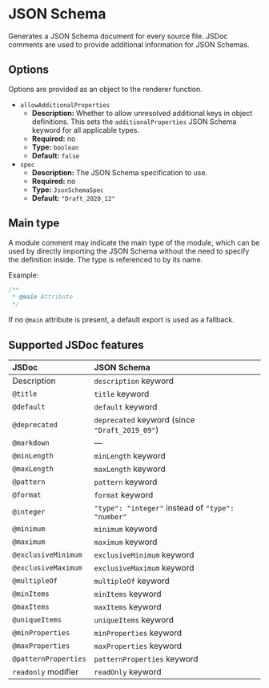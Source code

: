 # JSON Schema

Generates a JSON Schema document for every source file. JSDoc comments are used to provide additional information for JSON Schemas.

## Options

Options are provided as an object to the renderer function.

- `allowAdditionalProperties`
  - **Description:** Whether to allow unresolved additional keys in object definitions. This sets the `additionalProperties` JSON Schema keyword for all applicable types.
  - **Required:** no
  - **Type:** `boolean`
  - **Default:** `false`
- `spec`
  - **Description:** The JSON Schema specification to use.
  - **Required:** no
  - **Type:** `JsonSchemaSpec`
  - **Default:** `"Draft_2020_12"`

## Main type

A module comment may indicate the main type of the module, which can be used by directly importing the JSON Schema without the need to specify the definition inside. The type is referenced to by its name.

Example:

```ts
/**
 * @main Attribute
 */
```

If no `@main` attribute is present, a default export is used as a fallback.

## Supported JSDoc features

JSDoc | JSON Schema
:-- | :--
Description | `description` keyword
`@title` | `title` keyword
`@default` | `default` keyword
`@deprecated` | `deprecated` keyword (since `"Draft_2019_09"`)
`@markdown` | —
`@minLength` | `minLength` keyword
`@maxLength` | `maxLength` keyword
`@pattern` | `pattern` keyword
`@format` | `format` keyword
`@integer` | `"type": "integer"` instead of `"type": "number"`
`@minimum` | `minimum` keyword
`@maximum` | `maximum` keyword
`@exclusiveMinimum` | `exclusiveMinimum` keyword
`@exclusiveMaximum` | `exclusiveMaximum` keyword
`@multipleOf` | `multipleOf` keyword
`@minItems` | `minItems` keyword
`@maxItems` | `maxItems` keyword
`@uniqueItems` | `uniqueItems` keyword
`@minProperties` | `minProperties` keyword
`@maxProperties` | `maxProperties` keyword
`@patternProperties` | `patternProperties` keyword
`readonly` modifier | `readOnly` keyword
